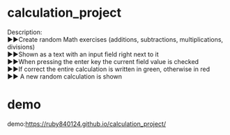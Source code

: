 # calculation_project
Description:<br>
▶▶Create random Math exercises (additions, subtractions, multiplications,
divisions)<br>
▶▶Shown as a text with an input field right next to it<br>
▶▶When pressing the enter key the current field value is checked<br>
▶▶If correct the entire calculation is written in green, otherwise in red<br>
▶▶ A new random calculation is shown<br>

# demo
demo:https://ruby840124.github.io/calculation_project/
